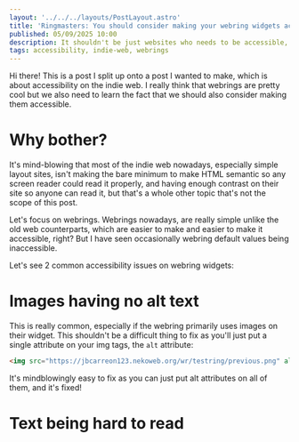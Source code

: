 ```yaml
---
layout: '../../../layouts/PostLayout.astro'
title: 'Ringmasters: You should consider making your webring widgets accessible'
published: 05/09/2025 10:00
description: It shouldn't be just websites who needs to be accessible, the external components of a website should be also accessible!
tags: accessibility, indie-web, webrings
---
```


Hi there! This is a post I split up onto a post I wanted to make, which is about accessibility on the indie web. I really think that webrings are pretty cool but we also need to learn the fact that we should also consider making them accessible.

# Why bother?
It's mind-blowing that most of the indie web nowadays, especially simple layout sites, isn't making the bare minimum to make HTML semantic so any screen reader could read it properly, and having enough contrast on their site so anyone can read it, but that's a whole other topic that's not the scope of this post.

Let's focus on webrings. Webrings nowadays, are really simple unlike the old web counterparts, which are easier to make and easier to make it accessible, right? But I have seen occasionally webring default values being inaccessible.

Let's see 2 common accessibility issues on webring widgets:

# Images having no alt text
This is really common, especially if the webring primarily uses images on their widget. This shouldn't be a difficult thing to fix as you'll just put a single attribute on your img tags, the `alt` attribute:

```html
<img src="https://jbcarreon123.nekoweb.org/wr/testring/previous.png" alt="Previous page" />
```

It's mindblowingly easy to fix as you can just put alt attributes on all of them, and it's fixed!

# Text being hard to read